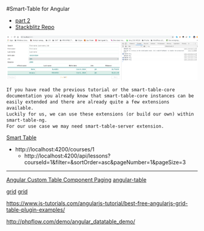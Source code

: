 #Smart-Table for Angular

* [part 2](https://itnext.io/smart-table-for-angular-part-2-31ea5bd0c383)
* [Stackblitz Repo](https://stackblitz.com/edit/smart-table-ng-tutorial-2d)

![screenshot](screenshot.png)

```text
If you have read the previous tutorial or the smart-table-core documentation you already know that smart-table-core instances can be easily extended and there are already quite a few extensions available.
Luckily for us, we can use these extensions (or build our own) within smart-table-ng.
For our use case we may need smart-table-server extension.
```

[Smart Table](https://lorenzofox3.github.io/smart-table-website)

* http://localhost:4200/courses/1
  * http://localhost:4200/api/lessons?courseId=1&filter=&sortOrder=asc&pageNumber=1&pageSize=3

---

[Angular Custom Table Component Paging](https://long2know.com/2017/04/angular-custom-table-component-paging)
[angular-table](http://samu.github.io/angular-table/examples/examples.html)

[grid](https://blog.ag-grid.com/angular-datatables-why-use-one/)
[grid](https://www.ag-grid.com/example.php?_ga=2.237500608.1576274365.1571645586-1597815640.1571645586#/)

https://www.js-tutorials.com/angularjs-tutorial/best-free-angularjs-grid-table-plugin-examples/

http://phpflow.com/demo/angular_datatable_demo/
